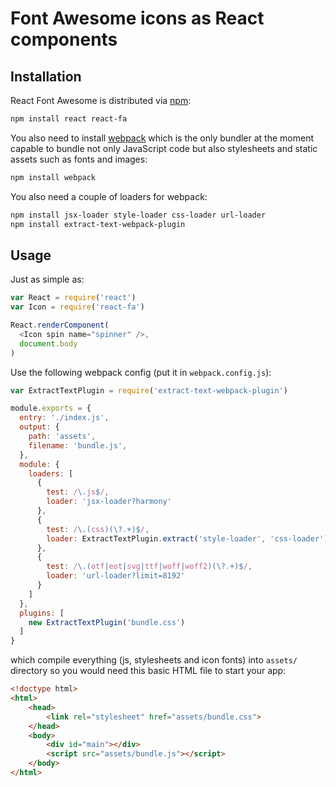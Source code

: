 # Font Awesome icons as React components

## Installation

React Font Awesome is distributed via [npm][]:

```bash
npm install react react-fa
```

You also need to install [webpack][] which is the only bundler at the moment
capable to bundle not only JavaScript code but also stylesheets and static
assets such as fonts and images:

```bash
npm install webpack
```

You also need a couple of loaders for webpack:

```bash
npm install jsx-loader style-loader css-loader url-loader
npm install extract-text-webpack-plugin
```

## Usage

Just as simple as:

```javascript
var React = require('react')
var Icon = require('react-fa')

React.renderComponent(
  <Icon spin name="spinner" />,
  document.body
)
```

Use the following webpack config (put it in `webpack.config.js`):

```javascript
var ExtractTextPlugin = require('extract-text-webpack-plugin')

module.exports = {
  entry: './index.js',
  output: {
    path: 'assets',
    filename: 'bundle.js',
  },
  module: {
    loaders: [
      {
        test: /\.js$/,
        loader: 'jsx-loader?harmony'
      },
      {
        test: /\.(css)(\?.+)$/,
        loader: ExtractTextPlugin.extract('style-loader', 'css-loader')
      },
      {
        test: /\.(otf|eot|svg|ttf|woff|woff2)(\?.+)$/,
        loader: 'url-loader?limit=8192'
      }
    ]
  },
  plugins: [
    new ExtractTextPlugin('bundle.css')
  ]
}
```

which compile everything (js, stylesheets and icon fonts) into `assets/`
directory so you would need this basic HTML file to start your app:

```html
<!doctype html>
<html>
    <head>
        <link rel="stylesheet" href="assets/bundle.css">
    </head>
    <body>
        <div id="main"></div>
        <script src="assets/bundle.js"></script>
    </body>
</html>
```

[webpack]: http://webpack.github.io/
[npm]: http://npmjs.org
